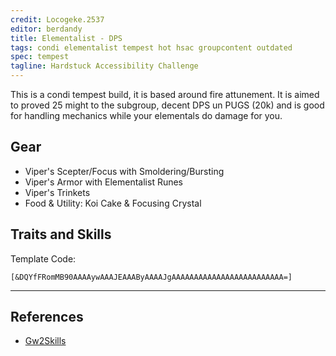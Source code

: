 ```yaml
---
credit: Locogeke.2537
editor: berdandy
title: Elementalist - DPS
tags: condi elementalist tempest hot hsac groupcontent outdated
spec: tempest
tagline: Hardstuck Accessibility Challenge
---
```


This is a condi tempest build, it is based around fire attunement. It is aimed to proved 25 might to the subgroup, decent DPS un PUGS (20k) and is good for handling mechanics while your elementals do damage for you.

## Gear

- Viper's Scepter/Focus with Smoldering/Bursting
- Viper's Armor with Elementalist Runes
- Viper's Trinkets
- Food & Utility: Koi Cake & Focusing Crystal

## Traits and Skills

Template Code:

`[&DQYfFRomMB90AAAAywAAAJEAAAByAAAAJgAAAAAAAAAAAAAAAAAAAAAAAAA=]`

---

<div
  data-armory-embed='skills'
  data-armory-ids='5503,5542,5571,5502,5666'
>
</div>
<div
  data-armory-embed='specializations'
  data-armory-ids='31,26,48'
  data-armory-31-traits='296,325,1510'
  data-armory-26-traits='1507,275,287'
  data-armory-48-traits='1886,2015,1839'
>
</div>
<script async src='https://unpkg.com/armory-embeds@^0.x.x/armory-embeds.js'></script>



## References

- [Gw2Skills](http://gw2skills.net/editor/?PGkAs2lZwuYasKGJOqOmtPA-zRJYmRDfZkQB0RCo5sAzZF-e)
